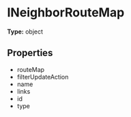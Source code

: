 # INeighborRouteMap


**Type:** object

## Properties
* routeMap
* filterUpdateAction
* name
* links
* id
* type
